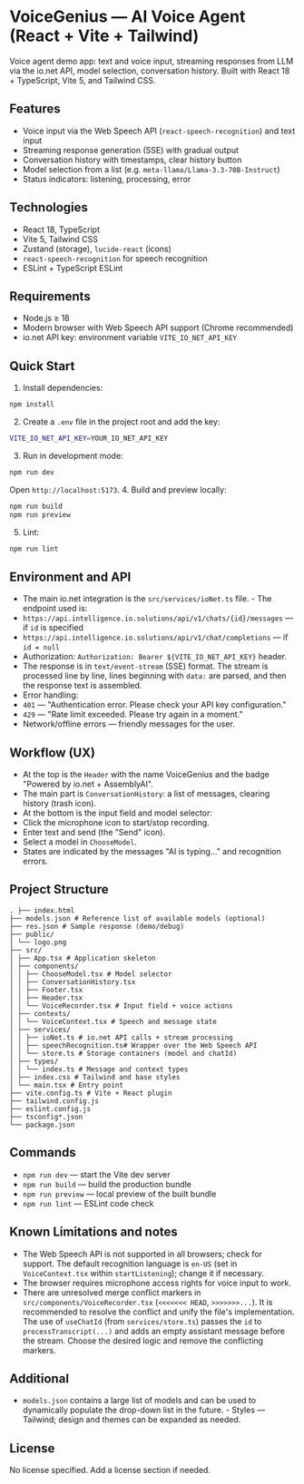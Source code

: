 # VoiceGenius — AI Voice Agent (React + Vite + Tailwind)

Voice agent demo app: text and voice input, streaming responses from LLM via the io.net API, model selection, conversation history. Built with React 18 + TypeScript, Vite 5, and Tailwind CSS.

## Features

- Voice input via the Web Speech API (`react-speech-recognition`) and text input
- Streaming response generation (SSE) with gradual output
- Conversation history with timestamps, clear history button
- Model selection from a list (e.g. `meta-llama/Llama-3.3-70B-Instruct`)
- Status indicators: listening, processing, error

## Technologies

- React 18, TypeScript
- Vite 5, Tailwind CSS
- Zustand (storage), `lucide-react` (icons)
- `react-speech-recognition` for speech recognition
- ESLint + TypeScript ESLint

## Requirements

- Node.js ≥ 18
- Modern browser with Web Speech API support (Chrome recommended)
- io.net API key: environment variable `VITE_IO_NET_API_KEY`

## Quick Start

1. Install dependencies:

```bash
npm install
```

2. Create a `.env` file in the project root and add the key:

```bash
VITE_IO_NET_API_KEY=YOUR_IO_NET_API_KEY
```

3. Run in development mode:

```bash
npm run dev
```

Open `http://localhost:5173`. 4. Build and preview locally:

```bash
npm run build
npm run preview
```

5. Lint:

```bash
npm run lint
```

## Environment and API

- The main io.net integration is the `src/services/ioNet.ts` file. - The endpoint used is:
- `https://api.intelligence.io.solutions/api/v1/chats/{id}/messages` — if `id` is specified
- `https://api.intelligence.io.solutions/api/v1/chat/completions` — if `id = null`
- Authorization: `Authorization: Bearer ${VITE_IO_NET_API_KEY}` header.
- The response is in `text/event-stream` (SSE) format. The stream is processed line by line, lines beginning with `data:` are parsed, and then the response text is assembled.
- Error handling:
- `401` — "Authentication error. Please check your API key configuration."
- `429` — "Rate limit exceeded. Please try again in a moment."
- Network/offline errors — friendly messages for the user.

## Workflow (UX)

- At the top is the `Header` with the name VoiceGenius and the badge "Powered by io.net + AssemblyAI".
- The main part is `ConversationHistory`: a list of messages, clearing history (trash icon).
- At the bottom is the input field and model selector:
- Click the microphone icon to start/stop recording.
- Enter text and send (the "Send" icon).
- Select a model in `ChooseModel`.
- States are indicated by the messages "AI is typing..." and recognition errors.

## Project Structure

```
. ├── index.html
├── models.json # Reference list of available models (optional)
├── res.json # Sample response (demo/debug)
├── public/
│ └── logo.png
├── src/
│ ├── App.tsx # Application skeleton
│ ├── components/
│ │ ├── ChooseModel.tsx # Model selector
│ │ ├── ConversationHistory.tsx
│ │ ├── Footer.tsx
│ │ ├── Header.tsx
│ │ └── VoiceRecorder.tsx # Input field + voice actions
│ ├── contexts/
│ │ └── VoiceContext.tsx # Speech and message state
│ ├── services/
│ │ ├── ioNet.ts # io.net API calls + stream processing
│ │ ├── speechRecognition.ts# Wrapper over the Web Speech API
│ │ └── store.ts # Storage containers (model and chatId)
│ ├── types/
│ │ └── index.ts # Message and context types
│ ├── index.css # Tailwind and base styles
│ └── main.tsx # Entry point
├── vite.config.ts # Vite + React plugin
├── tailwind.config.js
├── eslint.config.js
├── tsconfig*.json
└── package.json
```

## Commands

- `npm run dev` — start the Vite dev server
- `npm run build` — build the production bundle
- `npm run preview` — local preview of the built bundle
- `npm run lint` — ESLint code check

## Known Limitations and notes

- The Web Speech API is not supported in all browsers; check for support. The default recognition language is `en-US` (set in `VoiceContext.tsx` within `startListening`); change it if necessary.
- The browser requires microphone access rights for voice input to work.
- There are unresolved merge conflict markers in `src/components/VoiceRecorder.tsx` (`<<<<<<< HEAD`, `>>>>>>>...`). It is recommended to resolve the conflict and unify the file's implementation. The use of `useChatId` (from `services/store.ts`) passes the `id` to `processTranscript(...)` and adds an empty assistant message before the stream. Choose the desired logic and remove the conflicting markers.

## Additional

- `models.json` contains a large list of models and can be used to dynamically populate the drop-down list in the future. - Styles — Tailwind; design and themes can be expanded as needed.

## License

No license specified. Add a license section if needed.
